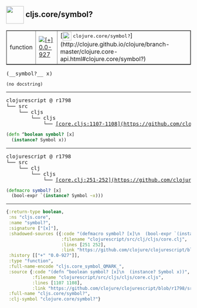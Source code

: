 ## <img width="48px" valign="middle" src="http://i.imgur.com/Hi20huC.png"> cljs.core/symbol?

 <table border="1">
<tr>
<td>function</td>
<td><a href="https://github.com/cljsinfo/api-refs/tree/0.0-927"><img valign="middle" alt="[+] 0.0-927" src="https://img.shields.io/badge/+-0.0--927-lightgrey.svg"></a> </td>
<td>
[<img height="24px" valign="middle" src="http://i.imgur.com/1GjPKvB.png"> <samp>clojure.core/symbol?</samp>](http://clojure.github.io/clojure/branch-master/clojure.core-api.html#clojure.core/symbol?)
</td>
</tr>
</table>

 <samp>
(__symbol?__ x)<br>
</samp>

```
(no docstring)
```

---

 <pre>
clojurescript @ r1798
└── src
    └── cljs
        └── cljs
            └── <ins>[core.cljs:1107-1108](https://github.com/clojure/clojurescript/blob/r1798/src/cljs/cljs/core.cljs#L1107-L1108)</ins>
</pre>

```clj
(defn ^boolean symbol? [x]
  (instance? Symbol x))
```


---

 <pre>
clojurescript @ r1798
└── src
    └── clj
        └── cljs
            └── <ins>[core.clj:251-252](https://github.com/clojure/clojurescript/blob/r1798/src/clj/cljs/core.clj#L251-L252)</ins>
</pre>

```clj
(defmacro symbol? [x]
  (bool-expr `(instance? Symbol ~x)))
```

---

```clj
{:return-type boolean,
 :ns "cljs.core",
 :name "symbol?",
 :signature ["[x]"],
 :shadowed-sources ({:code "(defmacro symbol? [x]\n  (bool-expr `(instance? Symbol ~x)))",
                     :filename "clojurescript/src/clj/cljs/core.clj",
                     :lines [251 252],
                     :link "https://github.com/clojure/clojurescript/blob/r1798/src/clj/cljs/core.clj#L251-L252"}),
 :history [["+" "0.0-927"]],
 :type "function",
 :full-name-encode "cljs.core_symbol_QMARK_",
 :source {:code "(defn ^boolean symbol? [x]\n  (instance? Symbol x))",
          :filename "clojurescript/src/cljs/cljs/core.cljs",
          :lines [1107 1108],
          :link "https://github.com/clojure/clojurescript/blob/r1798/src/cljs/cljs/core.cljs#L1107-L1108"},
 :full-name "cljs.core/symbol?",
 :clj-symbol "clojure.core/symbol?"}

```
